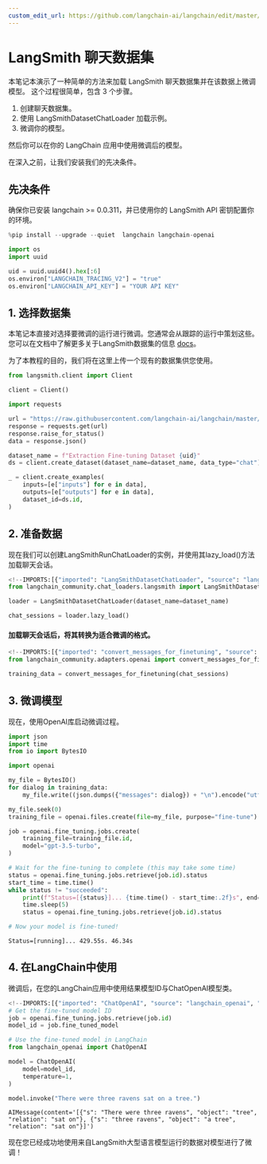 ```yaml
---
custom_edit_url: https://github.com/langchain-ai/langchain/edit/master/docs/docs/integrations/chat_loaders/langsmith_dataset.ipynb
---
```

# LangSmith 聊天数据集

本笔记本演示了一种简单的方法来加载 LangSmith 聊天数据集并在该数据上微调模型。
这个过程很简单，包含 3 个步骤。

1. 创建聊天数据集。
2. 使用 LangSmithDatasetChatLoader 加载示例。
3. 微调你的模型。

然后你可以在你的 LangChain 应用中使用微调后的模型。

在深入之前，让我们安装我们的先决条件。

## 先决条件

确保你已安装 langchain >= 0.0.311，并已使用你的 LangSmith API 密钥配置你的环境。


```python
%pip install --upgrade --quiet  langchain langchain-openai
```


```python
import os
import uuid

uid = uuid.uuid4().hex[:6]
os.environ["LANGCHAIN_TRACING_V2"] = "true"
os.environ["LANGCHAIN_API_KEY"] = "YOUR API KEY"
```

## 1. 选择数据集

本笔记本直接对选择要微调的运行进行微调。您通常会从跟踪的运行中策划这些。您可以在文档中了解更多关于LangSmith数据集的信息 [docs](https://docs.smith.langchain.com/evaluation/concepts#datasets)。

为了本教程的目的，我们将在这里上传一个现有的数据集供您使用。


```python
from langsmith.client import Client

client = Client()
```


```python
import requests

url = "https://raw.githubusercontent.com/langchain-ai/langchain/master/docs/docs/integrations/chat_loaders/example_data/langsmith_chat_dataset.json"
response = requests.get(url)
response.raise_for_status()
data = response.json()
```


```python
dataset_name = f"Extraction Fine-tuning Dataset {uid}"
ds = client.create_dataset(dataset_name=dataset_name, data_type="chat")
```


```python
_ = client.create_examples(
    inputs=[e["inputs"] for e in data],
    outputs=[e["outputs"] for e in data],
    dataset_id=ds.id,
)
```

## 2. 准备数据
现在我们可以创建LangSmithRunChatLoader的实例，并使用其lazy_load()方法加载聊天会话。


```python
<!--IMPORTS:[{"imported": "LangSmithDatasetChatLoader", "source": "langchain_community.chat_loaders.langsmith", "docs": "https://python.langchain.com/api_reference/community/chat_loaders/langchain_community.chat_loaders.langsmith.LangSmithDatasetChatLoader.html", "title": "LangSmith Chat Datasets"}]-->
from langchain_community.chat_loaders.langsmith import LangSmithDatasetChatLoader

loader = LangSmithDatasetChatLoader(dataset_name=dataset_name)

chat_sessions = loader.lazy_load()
```

#### 加载聊天会话后，将其转换为适合微调的格式。


```python
<!--IMPORTS:[{"imported": "convert_messages_for_finetuning", "source": "langchain_community.adapters.openai", "docs": "https://python.langchain.com/api_reference/community/adapters/langchain_community.adapters.openai.convert_messages_for_finetuning.html", "title": "LangSmith Chat Datasets"}]-->
from langchain_community.adapters.openai import convert_messages_for_finetuning

training_data = convert_messages_for_finetuning(chat_sessions)
```

## 3. 微调模型
现在，使用OpenAI库启动微调过程。


```python
import json
import time
from io import BytesIO

import openai

my_file = BytesIO()
for dialog in training_data:
    my_file.write((json.dumps({"messages": dialog}) + "\n").encode("utf-8"))

my_file.seek(0)
training_file = openai.files.create(file=my_file, purpose="fine-tune")

job = openai.fine_tuning.jobs.create(
    training_file=training_file.id,
    model="gpt-3.5-turbo",
)

# Wait for the fine-tuning to complete (this may take some time)
status = openai.fine_tuning.jobs.retrieve(job.id).status
start_time = time.time()
while status != "succeeded":
    print(f"Status=[{status}]... {time.time() - start_time:.2f}s", end="\r", flush=True)
    time.sleep(5)
    status = openai.fine_tuning.jobs.retrieve(job.id).status

# Now your model is fine-tuned!
```
```output
Status=[running]... 429.55s. 46.34s
```
## 4. 在LangChain中使用

微调后，在您的LangChain应用中使用结果模型ID与ChatOpenAI模型类。


```python
<!--IMPORTS:[{"imported": "ChatOpenAI", "source": "langchain_openai", "docs": "https://python.langchain.com/api_reference/openai/chat_models/langchain_openai.chat_models.base.ChatOpenAI.html", "title": "LangSmith Chat Datasets"}]-->
# Get the fine-tuned model ID
job = openai.fine_tuning.jobs.retrieve(job.id)
model_id = job.fine_tuned_model

# Use the fine-tuned model in LangChain
from langchain_openai import ChatOpenAI

model = ChatOpenAI(
    model=model_id,
    temperature=1,
)
```


```python
model.invoke("There were three ravens sat on a tree.")
```



```output
AIMessage(content='[{"s": "There were three ravens", "object": "tree", "relation": "sat on"}, {"s": "three ravens", "object": "a tree", "relation": "sat on"}]')
```


现在您已经成功地使用来自LangSmith大型语言模型运行的数据对模型进行了微调！
